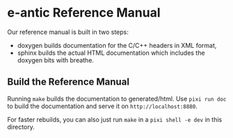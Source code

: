 e-antic Reference Manual
========================

Our reference manual is built in two steps:

* doxygen builds documentation for the C/C++ headers in XML format,
* sphinx builds the actual HTML documentation which includes the doxygen bits with breathe.

Build the Reference Manual
--------------------------

Running `make` builds the documentation to generated/html. Use `pixi run doc`
to build the documentation and serve it on `http://localhost:8880`.

For faster rebuilds, you can also just run ``make`` in a ``pixi shell -e dev``
in this directory.
